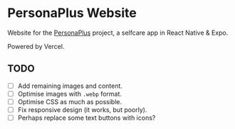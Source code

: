 # PersonaPlus Website

Website for the [PersonaPlus](https://github.com/ZakaHaceCosas/personaplus) project, a selfcare app in React Native & Expo.

Powered by Vercel.

## TODO

- [ ] Add remaining images and content.
- [ ] Optimise images with `.webp` format.
- [ ] Optimise CSS as much as possible.
- [ ] Fix responsive design (it works, but poorly).
- [ ] Perhaps replace some text buttons with icons?
